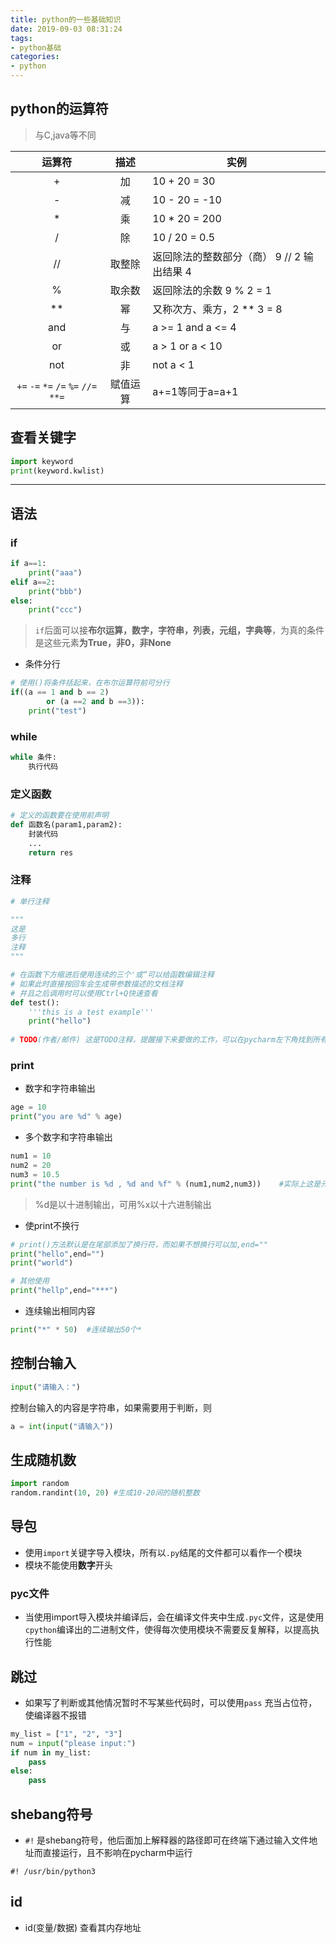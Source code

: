 ```yaml
---
title: python的一些基础知识
date: 2019-09-03 08:31:24
tags:
- python基础
categories:
- python
---
```


## python的运算符

<!--more-->

> 与C,java等不同

| 运算符                               | 描述     | 实例                                       |
| :---:                                | :---:    | ---                                        |
| +                                    | 加       | 10 + 20 = 30                               |
| -                                    | 减       | 10 - 20 = -10                              |
| *                                    | 乘       | 10 * 20 = 200                              |
| /                                    | 除       | 10 / 20 = 0.5                              |
| //                                   | 取整除   | 返回除法的整数部分（商） 9 // 2 输出结果 4 |
| %                                    | 取余数   | 返回除法的余数 9 % 2 = 1                   |
| **                                   | 幂       | 又称次方、乘方，2 ** 3 = 8                 |
| and                                  | 与       | a >= 1 and a <= 4                          |
| or                                   | 或       | a > 1 or a < 10                            |
| not                                  | 非       | not a < 1                                  |
| `+=` `-=` `*=` `/=` `%=` `//=` `**=` | 赋值运算 | a+=1等同于a=a+1                            |

## 查看关键字

```python
import keyword
print(keyword.kwlist)
```
---


## 语法

### if
```python
if a==1:
    print("aaa")
elif a==2:
    print("bbb")
else:
    print("ccc")
```

> `if`后面可以接**布尔运算，数字，字符串，列表，元组，字典等**，为真的条件是这些元素**为True，非0，非None**

* 条件分行
```python
# 使用()将条件括起来，在布尔运算符前可分行
if((a == 1 and b == 2)
        or (a ==2 and b ==3)):
    print("test")
```

### while
```python
while 条件:
    执行代码
```

### 定义函数
```python
# 定义的函数要在使用前声明
def 函数名(param1,param2):
    封装代码
    ...
    return res
```

### 注释
```python
# 单行注释

"""
这是
多行
注释
"""

# 在函数下方缩进后使用连续的三个'或“可以给函数编辑注释
# 如果此时直接按回车会生成带参数描述的文档注释
# 并且之后调用时可以使用Ctrl+Q快速查看
def test():
    '''this is a test example'''
    print("hello")
    
# TODO(作者/邮件) 这是TODO注释，提醒接下来要做的工作，可以在pycharm左下角找到所有TODO项
```

### print
* 数字和字符串输出
```python
age = 10
print("you are %d" % age)
```

* 多个数字和字符串输出
```python
num1 = 10
num2 = 20
num3 = 10.5
print("the number is %d , %d and %f" % (num1,num2,num3))    #实际上这是元组的应用
```
> %d是以十进制输出，可用%x以十六进制输出

* 使print不换行
```python
# print()方法默认是在尾部添加了换行符，而如果不想换行可以加,end=""
print("hello",end="")
print("world")

# 其他使用
print("hellp",end="***")
```


* 连续输出相同内容
```python
print("*" * 50)  #连续输出50个*
```


## 控制台输入
```python
input("请输入：")
```

控制台输入的内容是字符串，如果需要用于判断，则
```python
a = int(input("请输入"))
```
## 生成随机数
```python
import random
random.randint(10, 20) #生成10-20间的随机整数
```

## 导包
* 使用`import`关键字导入模块，所有以`.py`结尾的文件都可以看作一个模块
* 模块不能使用**数字**开头

### pyc文件
* 当使用import导入模块并编译后，会在编译文件夹中生成`.pyc`文件，这是使用`cpython`编译出的二进制文件，使得每次使用模块不需要反复解释，以提高执行性能

## 跳过
* 如果写了判断或其他情况暂时不写某些代码时，可以使用`pass` 充当占位符，使编译器不报错

```python
my_list = ["1", "2", "3"]
num = input("please input:")
if num in my_list:
    pass
else:
    pass
```

## shebang符号
* `#!` 是shebang符号，他后面加上解释器的路径即可在终端下通过输入文件地址而直接运行，且不影响在pycharm中运行
```shell
#! /usr/bin/python3
```

## id

* id(变量/数据)   查看其内存地址
